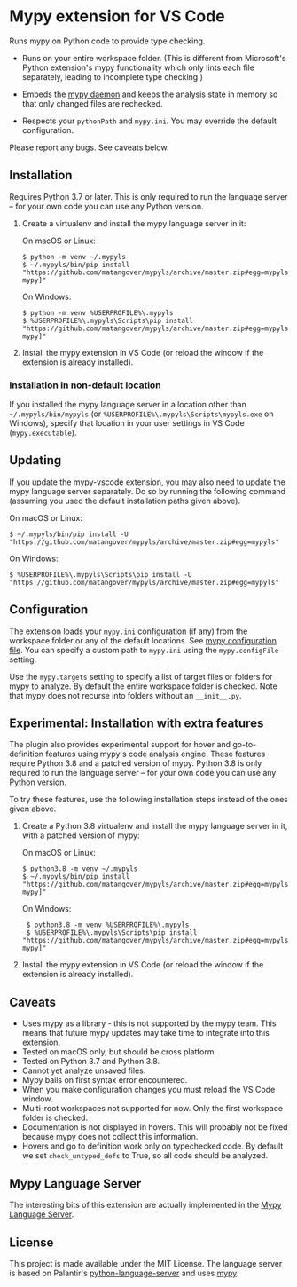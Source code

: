 # Mypy extension for VS Code
Runs mypy on Python code to provide type checking.

* Runs on your entire workspace folder. (This is different from Microsoft's Python extension's mypy functionality which only lints each file separately, leading to incomplete type checking.)

* Embeds the [mypy daemon](https://mypy.readthedocs.io/en/latest/mypy_daemon.html) and keeps the analysis state in memory so that only changed files are rechecked.

* Respects your `pythonPath` and `mypy.ini`. You may override the default configuration.

Please report any bugs. See caveats below.

## Installation

Requires Python 3.7 or later. This is only required to run the language server – for your own code you can use any Python version.

1. Create a virtualenv and install the mypy language server in it:

   On macOS or Linux:

    ```shell
    $ python -m venv ~/.mypyls
    $ ~/.mypyls/bin/pip install "https://github.com/matangover/mypyls/archive/master.zip#egg=mypyls[default-mypy]"
    ```

    On Windows:
    
    ```shell
    $ python -m venv %USERPROFILE%\.mypyls
    $ %USERPROFILE%\.mypyls\Scripts\pip install "https://github.com/matangover/mypyls/archive/master.zip#egg=mypyls[default-mypy]"
    ```

2. Install the mypy extension in VS Code (or reload the window if the extension is already installed).

### Installation in non-default location

If you installed the mypy language server in a location other than `~/.mypyls/bin/mypyls` (or `%USERPROFILE%\.mypyls\Scripts\mypyls.exe` on Windows), specify that location in your user settings in VS Code (`mypy.executable`).

## Updating

If you update the mypy-vscode extension, you may also need to update the mypy language server separately. Do so by running the following command (assuming you used the default installation paths given above).

On macOS or Linux:

```shell
$ ~/.mypyls/bin/pip install -U "https://github.com/matangover/mypyls/archive/master.zip#egg=mypyls"
```

On Windows:

```shell
$ %USERPROFILE%\.mypyls\Scripts\pip install -U "https://github.com/matangover/mypyls/archive/master.zip#egg=mypyls"
```

## Configuration

The extension loads your `mypy.ini` configuration (if any) from the workspace folder or any of the default locations. See [mypy configuration file](https://mypy.readthedocs.io/en/stable/config_file.html). You can specify a custom path to `mypy.ini` using the `mypy.configFile` setting.

Use the `mypy.targets` setting to specify a list of target files or folders for mypy to analyze. By default the entire workspace folder is checked. Note that mypy does not recurse into folders without an `__init__.py`.

## Experimental: Installation with extra features

The plugin also provides experimental support for hover and go-to-definition features using mypy's code analysis engine. These features require Python 3.8 and a patched version of mypy. Python 3.8 is only required to run the language server – for your own code you can use any Python version.

To try these features, use the following installation steps instead of the ones given above.

1. Create a Python 3.8 virtualenv and install the mypy language server in it, with a patched version of mypy:

   On macOS or Linux:

    ```shell
    $ python3.8 -m venv ~/.mypyls
    $ ~/.mypyls/bin/pip install "https://github.com/matangover/mypyls/archive/master.zip#egg=mypyls[patched-mypy]"
    ```

   On Windows:
   ```shell
    $ python3.8 -m venv %USERPROFILE%\.mypyls
    $ %USERPROFILE%\.mypyls\Scripts\pip install "https://github.com/matangover/mypyls/archive/master.zip#egg=mypyls[patched-mypy]"
    ```

2. Install the mypy extension in VS Code (or reload the window if the extension is already installed).


## Caveats

* Uses mypy as a library - this is not supported by the mypy team. This means that future mypy updates may take time to integrate into this extension.
* Tested on macOS only, but should be cross platform.
* Tested on Python 3.7 and Python 3.8.
* Cannot yet analyze unsaved files.
* Mypy bails on first syntax error encountered.
* When you make configuration changes you must reload the VS Code window.
* Multi-root workspaces not supported for now. Only the first workspace folder is checked.
* Documentation is not displayed in hovers. This will probably not be fixed because mypy does not collect this information.
* Hovers and go to definition work only on typechecked code. By default we set `check_untyped_defs` to True, so all code should be analyzed.

## Mypy Language Server
The interesting bits of this extension are actually implemented in the [Mypy Language Server](https://github.com/matangover/mypyls/).

## License

This project is made available under the MIT License.
The language server is based on Palantir's [python-language-server](https://github.com/palantir/python-language-server) and uses [mypy](https://github.com/python/mypy).
